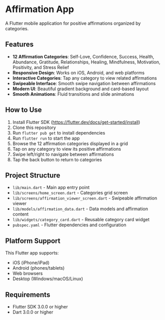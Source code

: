 # Affirmation App

A Flutter mobile application for positive affirmations organized by categories.

## Features

- **12 Affirmation Categories**: Self-Love, Confidence, Success, Health, Abundance, Gratitude, Relationships, Healing, Mindfulness, Motivation, Positivity, and Stress Relief
- **Responsive Design**: Works on iOS, Android, and web platforms
- **Interactive Categories**: Tap any category to view related affirmations
- **Swipeable Interface**: Smooth swipe navigation between affirmations
- **Modern UI**: Beautiful gradient background and card-based layout
- **Smooth Animations**: Fluid transitions and slide animations

## How to Use

1. Install Flutter SDK (https://flutter.dev/docs/get-started/install)
2. Clone this repository
3. Run `flutter pub get` to install dependencies
4. Run `flutter run` to start the app
5. Browse the 12 affirmation categories displayed in a grid
6. Tap on any category to view its positive affirmations
7. Swipe left/right to navigate between affirmations
8. Tap the back button to return to categories

## Project Structure

- `lib/main.dart` - Main app entry point
- `lib/screens/home_screen.dart` - Categories grid screen
- `lib/screens/affirmation_viewer_screen.dart` - Swipeable affirmation viewer
- `lib/models/affirmation_data.dart` - Data models and affirmation content
- `lib/widgets/category_card.dart` - Reusable category card widget
- `pubspec.yaml` - Flutter dependencies and configuration

## Platform Support

This Flutter app supports:
- iOS (iPhone/iPad)
- Android (phones/tablets)
- Web browsers
- Desktop (Windows/macOS/Linux)

## Requirements

- Flutter SDK 3.0.0 or higher
- Dart 3.0.0 or higher
